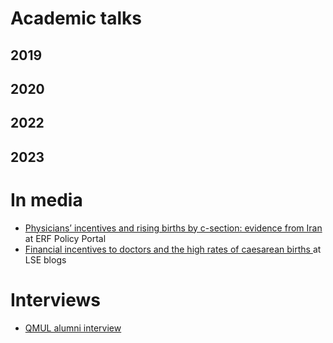 # Academic talks

## 2019
## 2020
## 2022
## 2023

# In media
  - <a href="https://theforum.erf.org.eg/2021/08/29/physicians-incentives-rising-births-c-section-evidence-iran/" target="_blank">Physicians’ incentives and rising births by c-section: evidence from Iran</a> at ERF Policy Portal 
  -  <a href="https://blogs.lse.ac.uk/businessreview/2021/09/24/financial-incentives-to-doctors-and-the-high-rates-of-caesarean-births/" target="_blank">Financial incentives to doctors and the high rates of caesarean births </a> at LSE blogs

# Interviews
  - <a href="https://www.qmul.ac.uk/sef/alumni/alumni-profiles/hanifa-pilvar/" target="_blank">QMUL alumni interview </a>
